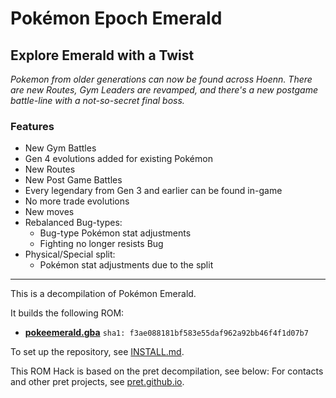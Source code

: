 # Pokémon Epoch Emerald

## Explore Emerald with a Twist

*Pokemon from older generations can now be found across Hoenn. There are new Routes, Gym Leaders are revamped, and there's a new postgame battle-line with a not-so-secret final boss.*

### Features

- New Gym Battles
- Gen 4 evolutions added for existing Pokémon
- New Routes
- New Post Game Battles
- Every legendary from Gen 3 and earlier can be found in-game
- No more trade evolutions
- New moves
- Rebalanced Bug-types:
  - Bug-type Pokémon stat adjustments
  - Fighting no longer resists Bug
- Physical/Special split:
  - Pokémon stat adjustments due to the split

---
  
This is a decompilation of Pokémon Emerald.

It builds the following ROM:

* [**pokeemerald.gba**](https://datomatic.no-intro.org/index.php?page=show_record&s=23&n=1961) `sha1: f3ae088181bf583e55daf962a92bb46f4f1d07b7`

To set up the repository, see [INSTALL.md](INSTALL.md).

This ROM Hack is based on the pret decompilation, see below:
For contacts and other pret projects, see [pret.github.io](https://pret.github.io/).
